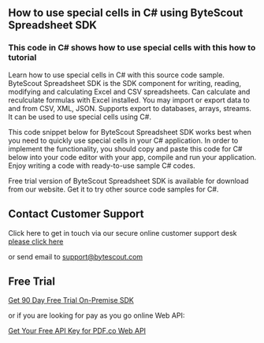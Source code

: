 ## How to use special cells in C# using ByteScout Spreadsheet SDK

### This code in C# shows how to use special cells with this how to tutorial

Learn how to use special cells in C# with this source code sample. ByteScout Spreadsheet SDK is the SDK component for writing, reading, modifying and calculating Excel and CSV spreadsheets. Can calculate and reculculate formulas with Excel installed. You may import or export data to and from CSV, XML, JSON. Supports export to databases, arrays, streams. It can be used to use special cells using C#.

This code snippet below for ByteScout Spreadsheet SDK works best when you need to quickly use special cells in your C# application. In order to implement the functionality, you should copy and paste this code for C# below into your code editor with your app, compile and run your application. Enjoy writing a code with ready-to-use sample C# codes.

Free trial version of ByteScout Spreadsheet SDK is available for download from our website. Get it to try other source code samples for C#.

## Contact Customer Support

Click here to get in touch via our secure online customer support desk [please click here](https://bytescout.zendesk.com/hc/en-us/requests/new?subject=ByteScout%20Spreadsheet%20SDK%20Question)

or send email to [support@bytescout.com](mailto:support@bytescout.com?subject=ByteScout%20Spreadsheet%20SDK%20Question) 

## Free Trial

[Get 90 Day Free Trial On-Premise SDK](https://bytescout.com/download/web-installer?utm_source=github-readme)

or if you are looking for pay as you go online Web API:

[Get Your Free API Key for PDF.co Web API](https://pdf.co/documentation/api?utm_source=github-readme)